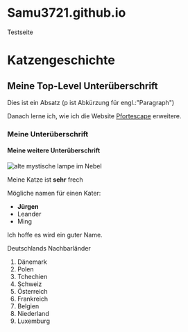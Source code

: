 # Samu3721.github.io
Testseite
<!DOCTYPE html>
<html>
  <head>
    <meta charset="utf-8">
    <title>Meine Testseite</title>
  </head>
  <body>
    <h1>Katzengeschichte</h1>
    <h2>Meine Top-Level Unterüberschrift</h2>
      <p>Dies ist ein Absatz (p ist Abkürzung für engl.:"Paragraph")</p>
      <p>Danach lerne ich, wie ich die Website <a href="https://www.pfortescape.schmuel.net">Pfortescape</a> erweitere.</p>
    <h3>Meine Unterüberschrift</h3>
    <h4>Meine weitere Unterüberschrift</h4>
    <img src="bilder/lampe2.jpeg" alt="alte mystische lampe im Nebel">
    <p>Meine Katze ist <strong>sehr</strong> frech</p>
  </body>
  <body>
      <p>Mögliche namen für einen Kater:</p>
      <ul>
        <li><strong>Jürgen</strong></li>
        <li>Leander</li>
        <li>Ming</li>
      </ul>
      <p>Ich hoffe es wird ein guter Name.</p>
  </body>
  <body>
      <p>Deutschlands Nachbarländer</p>
      <ol>
          <li>Dänemark</li>
          <li>Polen</li>
          <li>Tchechien</li>
          <li>Schweiz</li>
          <li>Österreich</li>
          <li>Frankreich</li>
          <li>Belgien</li>
          <li>Niederland</li>
          <li>Luxemburg</li>
      </ol>
</html>
